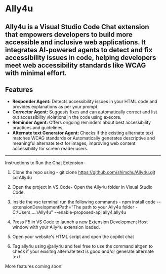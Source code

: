 # **Ally4u**


Ally4u is a Visual Studio Code Chat extension that empowers developers to build more accessible and inclusive web applications. It integrates AI-powered agents to detect and fix accessibility issues in code, helping developers meet web accessibility standards like WCAG with minimal effort.
---

## Features

- **Responder Agent:** Detects accessibility issues in your HTML code and provides explanations as per your prompt.  
- **Corrector Agent:** Suggests fixes and can automatically correct and list out accessibility violations in the code using axecore.  
- **Reminder Agent:** Offers ongoing reminders about best accessibility practices and guidelines.
- **Alternate text Generator Agent:** Checks if the existing allternate text matches WCAG standards or Automatically generates descriptive and meaningful alternate text for images, improving web content accessibility for screen reader users.
---


Instructions to Run the Chat Extension- 
1) Clone the repo using -
   git clone https://github.com/shimchu/Ally4u.git
   cd Ally4u

2) Open the project in VS Code- Open the Ally4u folder in Visual Studio Code.
3) Inside the vsc terminal run the following commands - 
   npm install
   code --extensionDevelopmentPath="The path to your Ally4u folder - C:\Users.....\Ally4u" --enable-proposed-api ally4.ally4u
   
5) Press F5 in VS Code to launch a new Extension Development Host window with your Ally4u extension loaded.
6) Open your website's HTML script and open the copilot chat
7) Tag ally4u using @ally4u and feel free to use the command altgen to check if your exisitng alternate text is good and/or generate alternate text



More features coming soon!


   
   
